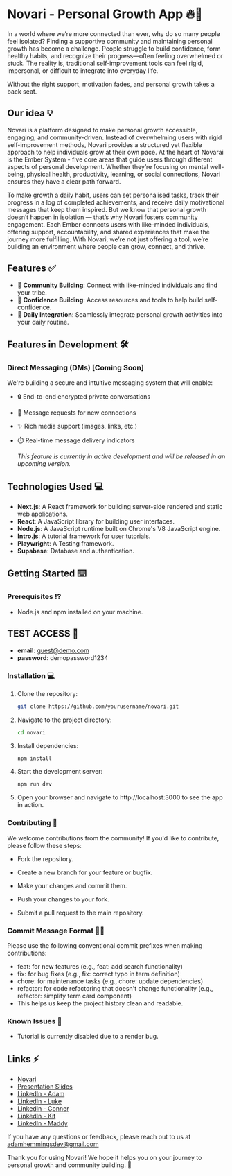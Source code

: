 # Novari - Personal Growth App 🔥🌱

In a world where we’re more connected than ever, why do so many people feel isolated? Finding a supportive community and maintaining personal growth has become a challenge. People struggle to build confidence, form healthy habits, and recognize their progress—often feeling overwhelmed or stuck.
The reality is, traditional self-improvement tools can feel rigid, impersonal, or difficult to integrate into everyday life.

Without the right support, motivation fades, and personal growth takes a back seat.

## Our idea 💡

Novari is a platform designed to make personal growth accessible, engaging, and community-driven. Instead of overwhelming users with rigid self-improvement methods, Novari provides a structured yet flexible approach to help individuals grow at their own pace.
At the heart of Novarai is the Ember System - five core areas that guide users through different aspects of personal development. Whether they’re focusing on mental well-being, physical health, productivity, learning, or social connections, Novari ensures they have a clear path forward.

To make growth a daily habit, users can set personalised tasks, track their progress in a log of completed achievements, and receive daily motivational messages that keep them inspired. But we know that personal growth doesn’t happen in isolation — that’s why Novari fosters community engagement. Each Ember connects users with like-minded individuals, offering support, accountability, and shared experiences that make the journey more fulfilling.
With Novari, we’re not just offering a tool, we’re building an environment where people can grow, connect, and thrive.

## Features ✅

- 👋 **Community Building**: Connect with like-minded individuals and find your tribe. 
- 🙌 **Confidence Building**: Access resources and tools to help build self-confidence. 
- 💪 **Daily Integration**: Seamlessly integrate personal growth activities into your daily routine. 

## Features in Development 🛠️

### Direct Messaging (DMs) [Coming Soon]
We're building a secure and intuitive messaging system that will enable:
- 🔒 End-to-end encrypted private conversations
- 📨 Message requests for new connections
- ✨ Rich media support (images, links, etc.)
- ⏱️ Real-time message delivery indicators

  *This feature is currently in active development and will be released in an upcoming version.*

## Technologies Used 💻

- **Next.js**: A React framework for building server-side rendered and static web applications.
- **React**: A JavaScript library for building user interfaces.
- **Node.js**: A JavaScript runtime built on Chrome's V8 JavaScript engine.
- **Intro.js**: A tutorial framework for user tutorials.
- **Playwright**: A Testing framework.
- **Supabase**: Database and authentication.

## Getting Started ⌨️

### Prerequisites ⁉️

- Node.js and npm installed on your machine.

## TEST ACCESS 🛜

- **email**: guest@demo.com
- **password**: demopassword1234

### Installation 💻

1. Clone the repository:

   ```bash
   git clone https://github.com/yourusername/novari.git

   ```

2. Navigate to the project directory:
   ```bash
   cd novari
   ```
3. Install dependencies:
   ```bash
   npm install
   ```
4. Start the development server:
   ```bash
   npm run dev
   ```
5. Open your browser and navigate to http://localhost:3000 to see the app in action.

### Contributing 📰

We welcome contributions from the community! If you'd like to contribute, please follow these steps:

   - Fork the repository.

   - Create a new branch for your feature or bugfix.

   - Make your changes and commit them.

   - Push your changes to your fork.

   - Submit a pull request to the main repository.

### Commit Message Format 👩‍💻

Please use the following conventional commit prefixes when making contributions:

- feat: for new features (e.g., feat: add search functionality)
- fix: for bug fixes (e.g., fix: correct typo in term definition)
- chore: for maintenance tasks (e.g., chore: update dependencies)
- refactor: for code refactoring that doesn't change functionality (e.g., refactor: simplify term card component)
- This helps us keep the project history clean and readable.

### Known Issues 🚫
- Tutorial is currently disabled due to a render bug.

## Links ⚡

- [Novari](https://well-being-app-final-project.vercel.app/auth/signin)
- [Presentation Slides](https://www.canva.com/design/DAGg--cQNLc/Y9WP7dp88ABfBhE-rwA8HA/edit)
- [LinkedIn - Adam](https://www.linkedin.com/in/adam-hemmings-75b71b55/)
- [LinkedIn - Luke](https://www.linkedin.com/in/luke-davies-296013254/)
- [LinkedIn - Conner](https://www.linkedin.com/in/conner-adamsons-0986352a7/)
- [LinkedIn - Kit](https://www.linkedin.com/in/kit-jones-64926a2aa/)
- [LinkedIn - Maddy](https://www.linkedin.com/in/madeleine-walsh-81737498/)

If you have any questions or feedback, please reach out to us at adamhemmingsdev@gmail.com

Thank you for using Novari! We hope it helps you on your journey to personal growth and community building. 💖

